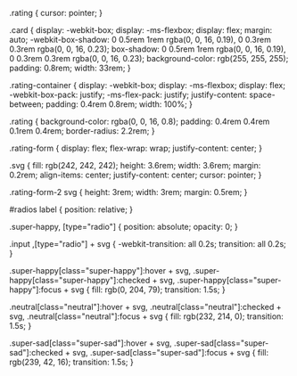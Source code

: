 .rating {
  cursor: pointer;
}

.card {
  display: -webkit-box;
  display: -ms-flexbox;
  display: flex;
  margin: auto;
  -webkit-box-shadow: 0 0.5rem 1rem rgba(0, 0, 16, 0.19), 0 0.3rem 0.3rem rgba(0, 0, 16, 0.23);
  box-shadow: 0 0.5rem 1rem rgba(0, 0, 16, 0.19), 0 0.3rem 0.3rem rgba(0, 0, 16, 0.23);
  background-color: rgb(255, 255, 255);
  padding: 0.8rem;
  width: 33rem;
}

.rating-container {
  display: -webkit-box;
  display: -ms-flexbox;
  display: flex;
  -webkit-box-pack: justify;
  -ms-flex-pack: justify;
  justify-content: space-between;
  padding: 0.4rem 0.8rem;
  width: 100%;
}

.rating {
  background-color: rgba(0, 0, 16, 0.8);
  padding: 0.4rem 0.4rem 0.1rem 0.4rem;
  border-radius: 2.2rem;
}

.rating-form {
  display: flex;
  flex-wrap: wrap;
  justify-content: center;
}

.svg {
  fill: rgb(242, 242, 242);
  height: 3.6rem;
  width: 3.6rem;
  margin: 0.2rem;
  align-items: center;
  justify-content: center;
  cursor: pointer;
}

.rating-form-2 svg {
  height: 3rem;
  width: 3rem;
  margin: 0.5rem;
}

#radios label {
  position: relative;
}

.super-happy, [type="radio"] {
  position: absolute;
  opacity: 0;
}

.input ,[type="radio"] + svg {
  -webkit-transition: all 0.2s;
  transition: all 0.2s;
}

.super-happy[class="super-happy"]:hover + svg,
.super-happy[class="super-happy"]:checked + svg,
.super-happy[class="super-happy"]:focus + svg {
  fill: rgb(0, 204, 79);
  transition: 1.5s;
}

.neutral[class="neutral"]:hover + svg,
.neutral[class="neutral"]:checked + svg,
.neutral[class="neutral"]:focus + svg {
  fill: rgb(232, 214, 0);
  transition: 1.5s;
}

.super-sad[class="super-sad"]:hover + svg,
.super-sad[class="super-sad"]:checked + svg,
.super-sad[class="super-sad"]:focus + svg {
  fill: rgb(239, 42, 16);
  transition: 1.5s;
}


